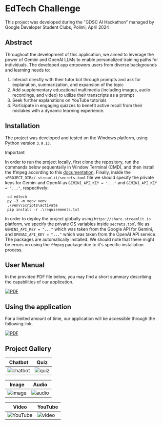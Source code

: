 # EdTech Challenge

This project was developed during the "GDSC AI Hackathon" managed by Google Developer Student Clubs, Polimi, April 2024

## Abstract

Throughout the development of this application, we aimed to leverage the power of Gemini and OpenAI LLMs to enable personalized training paths for individuals. The developed app empowers users from diverse backgrounds and learning needs to:

1. Interact directly with their tutor bot through prompts and ask for explanation, summarization, and expansion of the topic
2. Add supplementary educational multimedia (including images, audio recordings, and video) to utilize their transcripts as a prompt
3. Seek further explanations on YouTube tutorials
4. Participate in engaging quizzes to benefit active recall from their mistakes with a dynamic learning experience.

## Installation
The project was developed and tested on the Windows platform, using Python version `3.9.13`.

> [!IMPORTANT]  
> In order to run the project locally, first clone the repository, run the commands below sequentailly in Window Terminal (CMD), and then install the ffmpeg according to this [documentation](https://www.geeksforgeeks.org/how-to-install-ffmpeg-on-windows). Finally, inside the `<PROJECT_DIR>/.streamlit/secrets.toml` file we should specify the private keys for Gemini and OpenAI as `GEMINI_API_KEY = "..."` and `GEMINI_API_KEY = "..."`, respectively:
>```
>  cd edtech
>  py -3 -m venv venv
>  .\venv\Scripts\activate
>  pip install -r .\requirements.txt
>  ```
> In order to deploy the project globally using `https://share.streamlit.io` platform, we specify the private OS variables inside `secrets.toml` file as `GEMINI_API_KEY = "..."` which was taken from the Google API for Gemini, and `OPENAI_API_KEY = "..."` which was taken from the OpenAI API service. The packages are automatically installed. We should note that there might be errors on using the `ffmpeg` package due to it's specific installation process.

## User Manual

In the provided PDF file below, you may find a short summary describing the capabilities of our application.

[![PDF](https://img.shields.io/badge/File-PDF-red?logo=adobe-acrobat&style=for-the-badge)](https://github.com/tabaraei/edtech/blob/master/presentation/expecto_patronull_presentation.pdf)

## Using the application

For a limited amount of time, our application will be accessible through the following link.

[![PDF](https://img.shields.io/badge/Project-Link-blue?logo=adobe-acrobat&style=for-the-badge)](https://edtech-llm.streamlit.app/)

## Project Gallery

| Chatbot | Quiz |
| --- | --- |
| ![chatbot](https://github.com/tabaraei/edtech/assets/36487462/6015878e-020c-4b39-91eb-349b9bfe3814) | ![quiz](https://github.com/tabaraei/edtech/assets/36487462/6e649122-77bc-4118-953e-d5f5bcdfbcbc) |

| Image | Audio |
| --- | --- |
| ![image](https://github.com/tabaraei/edtech/assets/36487462/39ec7ebf-faa3-4dca-9f53-e932d754dc20) | ![audio](https://github.com/tabaraei/edtech/assets/36487462/c976c484-9891-40f4-859c-491e17196039) |

| Video | YouTube |
| --- | --- |
| ![YouTube](https://github.com/tabaraei/edtech/assets/36487462/916546aa-28d2-4b97-9c74-f7c19690d0f8) | ![video](https://github.com/tabaraei/edtech/assets/36487462/27d42baa-65de-4a37-9e00-64a8bd41129a) |
